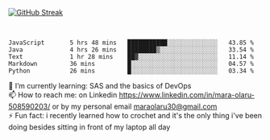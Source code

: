 

[![GitHub Streak](https://streak-stats.demolab.com?user=MaraxD&theme=tokyonight)](https://git.io/streak-stats)
 
 
 <br/>

<!--START_SECTION:waka-->

```text
JavaScript       5 hrs 48 mins   ███████████░░░░░░░░░░░░░░   43.85 %
Java             4 hrs 26 mins   ████████▒░░░░░░░░░░░░░░░░   33.54 %
Text             1 hr 28 mins    ██▓░░░░░░░░░░░░░░░░░░░░░░   11.14 %
Markdown         36 mins         █░░░░░░░░░░░░░░░░░░░░░░░░   04.57 %
Python           26 mins         █░░░░░░░░░░░░░░░░░░░░░░░░   03.34 %
```

<!--END_SECTION:waka-->
<!--[![willianrod's wakatime stats](https://github-readme-stats.vercel.app/api/wakatime?username=MaraxD)](https://github.com/anuraghazra/github-readme-stats)-->

🌱 I’m currently learning: SAS and the basics of DevOps<br/>
📫 How to reach me: on Linkedin https://www.linkedin.com/in/mara-olaru-508590203/ or by my personal email maraolaru30@gmail.com <br/>
⚡ Fun fact: i recently learned how to crochet and it's the only thing i've been doing besides sitting in front of my laptop all day <br/>
 
